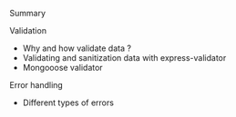 Summary 

Validation
  - Why and how validate data ?
  - Validating and sanitization data with express-validator
  - Mongooose validator

Error handling
  - Different types of errors
